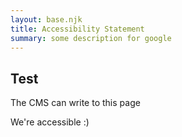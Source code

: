 ```yaml
---
layout: base.njk
title: Accessibility Statement
summary: some description for google
---
```

## Test

The CMS can write to this page

We're accessible :)